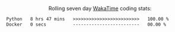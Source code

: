 <p align="center">Rolling seven day <a href='https://wakatime.com/'> WakaTime</a> coding stats:</p>
<!--START_SECTION:waka-->

```txt
Python   8 hrs 47 mins   >>>>>>>>>>>>>>>>>>>>>>>>>   100.00 %
Docker   0 secs          -------------------------   00.00 %
```

<!--END_SECTION:waka-->
